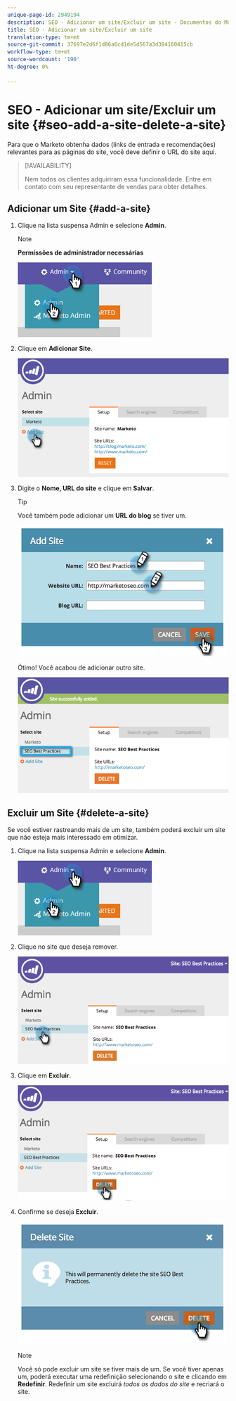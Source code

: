 ```yaml
---
unique-page-id: 2949194
description: SEO - Adicionar um site/Excluir um site - Documentos do Marketing - Documentação do produto
title: SEO - Adicionar um site/Excluir um site
translation-type: tm+mt
source-git-commit: 37697e2d6f1d86a6cd1de5d567a3d384160415cb
workflow-type: tm+mt
source-wordcount: '190'
ht-degree: 0%

---
```



# SEO - Adicionar um site/Excluir um site {#seo-add-a-site-delete-a-site}

Para que o Marketo obtenha dados (links de entrada e recomendações) relevantes para as páginas do site, você deve definir o URL do site aqui.

>[!AVAILABILITY]
>
>Nem todos os clientes adquiriram essa funcionalidade. Entre em contato com seu representante de vendas para obter detalhes.

## Adicionar um Site {#add-a-site}

1. Clique na lista suspensa Admin e selecione **Admin**.

   >[!NOTE]
   >
   >**Permissões de administrador necessárias**

   ![](assets/one.png)

1. Clique em **Adicionar Site**.

   ![](assets/two.png)

1. Digite o **Nome, URL do site** e clique em **Salvar**.

   >[!TIP]
   >
   >Você também pode adicionar um **URL do blog** se tiver um.

   ![](assets/image2014-9-17-21-3a19-3a51.png)

   Ótimo! Você acabou de adicionar outro site.

   ![](assets/four.png)

## Excluir um Site {#delete-a-site}

Se você estiver rastreando mais de um site, também poderá excluir um site que não esteja mais interessado em otimizar.

1. Clique na lista suspensa Admin e selecione **Admin**.

   ![](assets/one.png)

1. Clique no site que deseja remover.

   ![](assets/six.png)

1. Clique em **Excluir**.

   ![](assets/seven.png)

1. Confirme se deseja **Excluir**.

   ![](assets/image2014-9-17-21-3a21-3a22.png)

   >[!NOTE]
   >
   >Você só pode excluir um site se tiver mais de um. Se você tiver apenas um, poderá executar uma redefinição selecionando o site e clicando em **Redefinir**. Redefinir um site excluirá _todos os dados do site_ e recriará o site.
